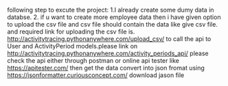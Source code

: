 following step to excute the project:
1.I already create some dumy data in databse.
2. if u want to create more employee data then 
i have given option to upload the csv file and csv file should contain the data like give csv file.
 and required link for uploading the csv file is.
 http://activitytracing.pythonanywhere.com/upload_csv/
 to call the api to User and ActivityPeriod models.please link on 
 http://activitytracing.pythonanywhere.com/activity_periods_api/
 please check the api either through postman or online api tester like 
 https://apitester.com/
 then get the data convert into json fromat using 
 https://jsonformatter.curiousconcept.com/
 download jason file
